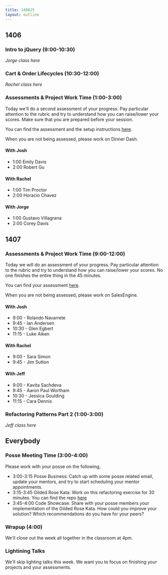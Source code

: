 ```yaml
---
title: 140825
layout: outline
---
```


## 1406

### Intro to jQuery (9:00-10:30)

*Jorge class here*

### Cart & Order Lifecycles (10:30-12:00)

*Rachel class here*

### Assessments & Project Work Time (1:00-3:00)

Today we'll do a second assessment of your progress. Pay particular attention to the rubric and try to understand how you can raise/lower your scores. Make sure that you are prepared before your session.

You can find the assessment and the setup instructions [here](http://tutorials.jumpstartlab.com/academy/assessments/scrabble_web.html).

When you are not being assessed, please work on Dinner Dash.

#### With Josh

* 1:00 Emily Davis
* 2:00 Robert Gu

#### With Rachel

* 1:00 Tim Proctor
* 2:00 Horacio Chavez

#### With Jorge

* 1:00 Gustavo Villagrana
* 2:00 Corey Davis

## 1407

### Assessments & Project Work Time (9:00-12:00)

Today we will do an assessment of your progress. Pay particular attention to the rubric and try to understand how you can raise/lower your scores. No one finishes the entire thing in the 45 minutes.

You can find your assessment [here]( http://tutorials.jumpstartlab.com/academy/assessments/scrabble.html).

When you are not being assessed, please work on SalesEngine.

#### With Josh

* 9:00 - Rolando Navarrete
* 9:45 - Ian Andersen
* 10:30 - Glen Egbert
* 11:15 - Luke Aiken

#### With Rachel

* 9:00 - Sara Simon
* 9:45 - Jim Sutton

#### With Jeff

* 9:00 - Kavita Sachdeva
* 9:45 - Aaron Paul Wortham
* 10:30 - Jessica Goulding
* 11:15 - Cara Dennis

### Refactoring Patterns Part 2 (1:00-3:00)

*Jeff class here*

## Everybody

### Posse Meeting Time (3:00-4:00)

Please work with your posse on the following,

* 3:00-3:15 Posse Business: Catch up with some posse related email, update your mentors, and try to start scheduling your mentor appointments.
* 3:15-3:45 Gilded Rose Kata: Work on this refactoring exercise for 30 minutes. You can find the repo [here](https://github.com/jimweirich/gilded_rose_kata)
* 3:45-4:00 Code Showcase: Share with your posse members your implementation of the Gilded Rose Kata. How could you improve your solution? Which recommendations do you have for your peers?

### Wrapup (4:00)

We'll close out the week all together in the classroom at 4pm.

### Lightining Talks

We'll skip lighting talks this week. We want you to focus on finishing your projects and your assessments.

